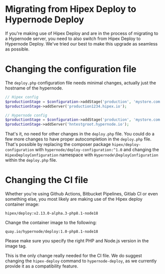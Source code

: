 # Migrating from Hipex Deploy to Hypernode Deploy

If you're making use of Hipex Deploy and are in the process of migrating to a Hypernode server, you need to also switch from Hipex Deploy to Hypernode Deploy. We've tried our best to make this upgrade as seamless as possible.

# Changing the configuration file
The `deploy.php` configuration file needs minimal changes, actually just the hostname of the hypernode.

``` php
// Hipex config
$productionStage = $configuration->addStage('production', 'mystore.com', 'myuser');
$productionStage->addServer('production1234.hipex.io');

// Hypernode config
$productionStage = $configuration->addStage('production', 'mystore.com', 'app');
$productionStage->addServer('hntestgroot.hypernode.io');
```

That's it, no need for other changes in the `deploy.php` file.
You could do a few more changes to have proper autocompletion in the `deploy.php`  file. That's possible by replacing the composer package `hipex/deploy-configuration` with `hypernode/deploy-configuration:^1.0` and changing the `HipexDeployConfiguration` namespace with `Hypernode\DeployConfiguration` within the `deploy.php` file.

# Changing the CI file

Whether you're using Github Actions, Bitbucket Pipelines, Gitlab CI or even something else, you most likely are making use of the Hipex deploy container image:

```
hipex/deploy:v2.13.0-alpha.3-php8.1-node18
```

Change the container image to the following:

```
quay.io/hypernode/deploy:1.0-php8.1-node18
```

Please make sure you specify the right PHP and Node.js version in the image tag.

This is the only change really needed for the CI file. We do suggest changing the `hipex-deploy` command to `hypernode-deploy`, as we currently provide it as a compatibility feature.